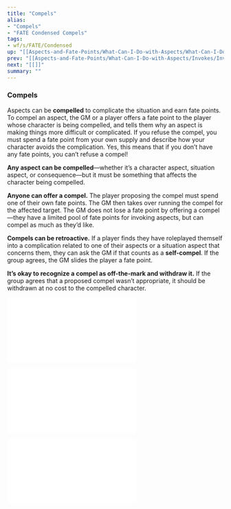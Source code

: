 ```yaml
---
title: "Compels"
alias:
- "Compels"
- "FATE Condensed Compels"
tags:
- wf/s/FATE/Condensed
up: "[[Aspects-and-Fate-Points/What-Can-I-Do-with-Aspects/What-Can-I-Do-with-Aspects]]"
prev: "[[Aspects-and-Fate-Points/What-Can-I-Do-with-Aspects/Invokes/Invokes]]"
next: "[[]]"
summary: ""
---
```

### Compels

Aspects can be **compelled** to complicate the situation and earn fate points. To compel an aspect, the GM or a player offers a fate point to the player whose character is being compelled, and tells them why an aspect is making things more difficult or complicated. If you refuse the compel, you must spend a fate point from your own supply and describe how your character avoids the complication. Yes, this means that if you don’t have any fate points, you can’t refuse a compel!

**Any aspect can be compelled**—whether it’s a character aspect, situation aspect, or consequence—but it must be something that affects the character being compelled.

**Anyone can offer a compel.** The player proposing the compel must spend one of their own fate points. The GM then takes over running the compel for the affected target. The GM does not lose a fate point by offering a compel—they have a limited pool of fate points for invoking aspects, but can compel as much as they’d like.

**Compels can be retroactive.** If a player finds they have roleplayed themself into a complication related to one of their aspects or a situation aspect that concerns them, they can ask the GM if that counts as a **self-compel**. If the group agrees, the GM slides the player a fate point.

**It’s okay to recognize a compel as off-the-mark and withdraw it.** If the group agrees that a proposed compel wasn’t appropriate, it should be withdrawn at no cost to the compelled character.

![Compels-Are-Complications-Not-Stymies](Compels-Are-Complications-Not-Stymies.md)

![Events-and-Decisions](Events-and-Decisions.md)

![Hostile-Invocations-or-Compels](Hostile-Invocations-or-Compels.md)